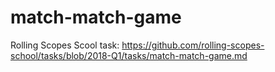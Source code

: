# match-match-game

Rolling Scopes Scool task: https://github.com/rolling-scopes-school/tasks/blob/2018-Q1/tasks/match-match-game.md
